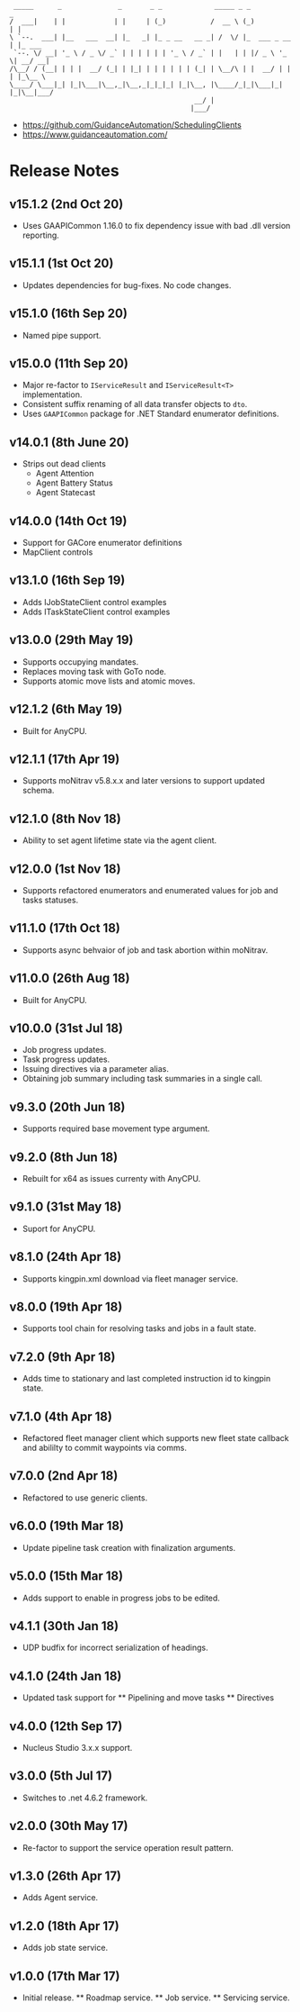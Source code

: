 ```
 _____      _              _       _ _             _____ _ _            _       
/  ___|    | |            | |     | (_)           /  __ \ (_)          | |      
\ `--.  ___| |__   ___  __| |_   _| |_ _ __   __ _| /  \/ |_  ___ _ __ | |_ ___
 `--. \/ __| '_ \ / _ \/ _` | | | | | | '_ \ / _` | |   | | |/ _ \ '_ \| __/ __|
/\__/ / (__| | | |  __/ (_| | |_| | | | | | | (_| | \__/\ | |  __/ | | | |_\__ \
\____/ \___|_| |_|\___|\__,_|\__,_|_|_|_| |_|\__, |\____/_|_|\___|_| |_|\__|___/
                                              __/ |                             
                                             |___/                              
```

* https://github.com/GuidanceAutomation/SchedulingClients
* https://www.guidanceautomation.com/

# Release Notes

## v15.1.2 (2nd Oct 20)

* Uses GAAPICommon 1.16.0 to fix dependency issue with bad .dll version reporting. 

## v15.1.1 (1st Oct 20)

* Updates dependencies for bug-fixes. No code changes. 

## v15.1.0 (16th Sep 20)

* Named pipe support. 

## v15.0.0 (11th Sep 20)

* Major re-factor to ```IServiceResult``` and ```IServiceResult<T>``` implementation.
* Consistent suffix renaming of all data transfer objects to ```dto```.
* Uses ```GAAPICommon``` package for .NET Standard enumerator definitions.

## v14.0.1 (8th June 20)

* Strips out dead clients
    * Agent Attention
    * Agent Battery Status
    * Agent Statecast

## v14.0.0 (14th Oct 19)

* Support for GACore enumerator definitions
* MapClient controls

## v13.1.0 (16th Sep 19)

* Adds IJobStateClient control examples
* Adds ITaskStateClient control examples

## v13.0.0 (29th May 19)

* Supports occupying mandates.
* Replaces moving task with GoTo node.
* Supports atomic move lists and atomic moves.

## v12.1.2 (6th May 19)

* Built for AnyCPU.

## v12.1.1 (17th Apr 19)

* Supports moNitrav v5.8.x.x and later versions to support updated schema.

## v12.1.0 (8th Nov 18)

* Ability to set agent lifetime state via the agent client.

## v12.0.0 (1st Nov 18)

* Supports refactored enumerators and enumerated values for job and tasks statuses.

## v11.1.0 (17th Oct 18)

* Supports async behvaior of job and task abortion within moNitrav.

## v11.0.0 (26th Aug 18)

* Built for AnyCPU.

## v10.0.0 (31st Jul 18)

* Job progress updates.
* Task progress updates.
* Issuing directives via a parameter alias.
* Obtaining job summary including task summaries in a single call.

## v9.3.0 (20th Jun 18)

* Supports required base movement type argument.

## v9.2.0 (8th Jun 18)

* Rebuilt for x64 as issues currenty with AnyCPU.

## v9.1.0 (31st May 18)

* Suport for AnyCPU.

## v8.1.0 (24th Apr 18)

* Supports kingpin.xml download via fleet manager service.

## v8.0.0 (19th Apr 18)

* Supports tool chain for resolving tasks and jobs in a fault state.

## v7.2.0 (9th Apr 18)

* Adds time to stationary and last completed instruction id to kingpin state.

## v7.1.0 (4th Apr 18)

* Refactored fleet manager client which supports new fleet state callback and abililty to commit waypoints via comms.

## v7.0.0 (2nd Apr 18)

* Refactored to use generic clients.

## v6.0.0 (19th Mar 18)

* Update pipeline task creation with finalization arguments.

## v5.0.0 (15th Mar 18)

* Adds support to enable in progress jobs to be edited.

## v4.1.1 (30th Jan 18)

* UDP budfix for incorrect serialization of headings.

## v4.1.0 (24th Jan 18)

* Updated task support for
** Pipelining and move tasks
** Directives

## v4.0.0 (12th Sep 17)

* Nucleus Studio 3.x.x support.

## v3.0.0 (5th Jul 17)

* Switches to .net 4.6.2 framework.

## v2.0.0 (30th May 17)

* Re-factor to support the service operation result pattern.

## v1.3.0 (26th Apr 17)

* Adds Agent service.

## v1.2.0 (18th Apr 17)

* Adds job state service.

## v1.0.0 (17th Mar 17)

* Initial release.
** Roadmap service.
** Job service.
** Servicing service.
